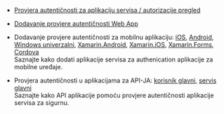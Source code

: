 + [Provjera autentičnosti za aplikaciju servisa / autorizacije pregled](../articles/app-service/app-service-authentication-overview.md)

+ [Dodavanje provjere autentičnosti Web App](../articles/app-service-web/app-service-web-get-started-2.md#authenticate-your-users)

+ Dodavanje provjere autentičnosti za mobilnu aplikaciju: [iOS][ios-get-started-users], [Android][android-get-started-users], [Windows univerzalni][windows-get-started-users], [Xamarin.Android][xamarin-android-get-started-users], [Xamarin.iOS][xamarin-ios-get-started-users], [Xamarin.Forms][xamarin-forms-get-started-users], [Cordova][cordova-get-started-users]  
Saznajte kako dodati aplikacije servisa za authenication aplikacije za mobilne uređaje.

+ Provjera autentičnosti u aplikacijama za API-JA: [korisnik glavni](../articles/app-service-api/app-service-api-dotnet-user-principal-auth.md), [servis glavni](../articles/app-service-api/app-service-api-dotnet-service-principal-auth.md)  
Saznajte kako API aplikacije pomoću provjere autentičnosti aplikacije servisa za sigurnu.

[android-get-started-users]: ../articles/app-service-mobile/app-service-mobile-android-get-started-users.md
[cordova-get-started-users]: ../articles/app-service-mobile/app-service-mobile-cordova-get-started-users.md
[windows-get-started-users]: ../articles/app-service-mobile/app-service-mobile-windows-store-dotnet-get-started-users.md
[xamarin-ios-get-started-users]: ../articles/app-service-mobile/app-service-mobile-xamarin-ios-get-started-users.md
[xamarin-android-get-started-users]: ../articles/app-service-mobile/app-service-mobile-xamarin-android-get-started-users.md
[ios-get-started-users]: ../articles/app-service-mobile/app-service-mobile-ios-get-started-users.md
[xamarin-forms-get-started-users]: ../articles/app-service-mobile/app-service-mobile-xamarin-forms-get-started-users.md
